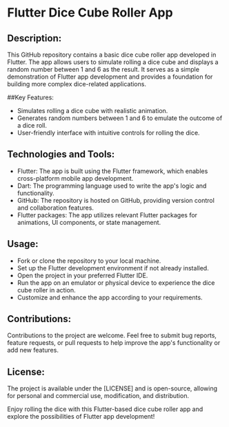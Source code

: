 # Flutter Dice Cube Roller App

## Description:
This GitHub repository contains a basic dice cube roller app developed in Flutter. The app allows users to simulate rolling a dice cube and displays a random number between 1 and 6 as the result. It serves as a simple demonstration of Flutter app development and provides a foundation for building more complex dice-related applications.

##Key Features:
- Simulates rolling a dice cube with realistic animation.
- Generates random numbers between 1 and 6 to emulate the outcome of a dice roll.
- User-friendly interface with intuitive controls for rolling the dice.

## Technologies and Tools:
- Flutter: The app is built using the Flutter framework, which enables cross-platform mobile app development.
- Dart: The programming language used to write the app's logic and functionality.
- GitHub: The repository is hosted on GitHub, providing version control and collaboration features.
- Flutter packages: The app utilizes relevant Flutter packages for animations, UI components, or state management.

## Usage:
- Fork or clone the repository to your local machine.
- Set up the Flutter development environment if not already installed.
- Open the project in your preferred Flutter IDE.
- Run the app on an emulator or physical device to experience the dice cube roller in action.
- Customize and enhance the app according to your requirements.

## Contributions:
Contributions to the project are welcome. Feel free to submit bug reports, feature requests, or pull requests to help improve the app's functionality or add new features.

## License:
The project is available under the [LICENSE] and is open-source, allowing for personal and commercial use, modification, and distribution.

Enjoy rolling the dice with this Flutter-based dice cube roller app and explore the possibilities of Flutter app development!
